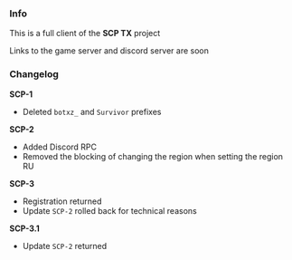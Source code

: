 ### Info
This is a full client of the **SCP TX** project

Links to the game server and discord server are soon

### Changelog

**SCP-1**
* Deleted `botxz_` and `Survivor` prefixes

**SCP-2**
* Added Discord RPC
* Removed the blocking of changing the region when setting the region RU

**SCP-3**
* Registration returned
* Update `SCP-2` rolled back for technical reasons

**SCP-3.1**
* Update `SCP-2` returned